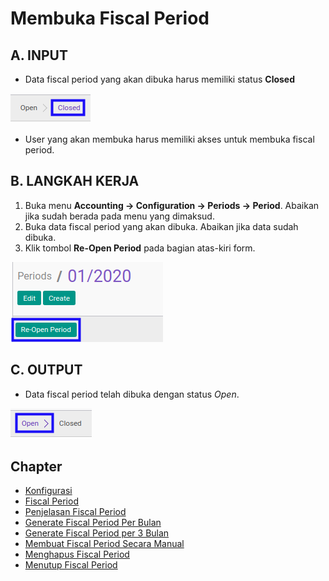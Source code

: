 # Membuka Fiscal Period

## A. INPUT

* Data fiscal period yang akan dibuka harus memiliki status **Closed**

![](../../img/fiscal-period/status-closed.png)

* User yang akan membuka harus memiliki akses untuk membuka fiscal period.

## B. LANGKAH KERJA

1. Buka menu **Accounting -> Configuration -> Periods -> Period**. Abaikan jika sudah berada pada menu yang dimaksud.
2. Buka data fiscal period yang akan dibuka. Abaikan jika data sudah dibuka.
3. Klik tombol **Re-Open Period** pada bagian atas-kiri form.

![](../../img/fiscal-period/tombol-reopen-period.png)

## C. OUTPUT

* Data fiscal period telah dibuka dengan status *Open*.

![](../../img/fiscal-period/status-open.png)


## Chapter
- [Konfigurasi](../../konfigurasi.md)
- [Fiscal Period](../fiscal-period.md)
- [Penjelasan Fiscal Period](penjelasan.md)
- [Generate Fiscal Period Per Bulan](generate-monthly.md)
- [Generate Fiscal Period per 3 Bulan](generate-3monthly.md)
- [Membuat Fiscal Period Secara Manual](membuat.md)
- [Menghapus Fiscal Period](menghapus.md)
- [Menutup Fiscal Period](menutup.md)
